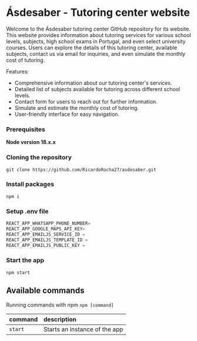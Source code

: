 # Ásdesaber - Tutoring center website

<!-- ADD PHOTO HERE -->

Welcome to the Ásdesaber tutoring center GitHub repository for its website. This website provides information about tutoring services for various school levels, subjects, high school exams in Portugal, and even select university courses. Users can explore the details of this tutoring center, available subjects, contact us via email for inquiries, and even simulate the monthly cost of tutoring.

Features:

- Comprehensive information about our tutoring center's services.
- Detailed list of subjects available for tutoring across different school levels.
- Contact form for users to reach out for further information.
- Simulate and estimate the monthly cost of tutoring.
- User-friendly interface for easy navigation.

### Prerequisites

**Node version 18.x.x**

### Cloning the repository

```shell
git clone https://github.com/RicardoRocha27/asdesaber.git
```

### Install packages

```shell
npm i
```

### Setup .env file

```js
REACT_APP_WHATSAPP_PHONE_NUMBER=
REACT_APP_GOOGLE_MAPS_API_KEY=
REACT_APP_EMAILJS_SERVICE_ID =
REACT_APP_EMAILJS_TEMPLATE_ID =
REACT_APP_EMAILJS_PUBLIC_KEY =
```

### Start the app

```shell
npm start
```

## Available commands

Running commands with npm `npm [command]`

| command | description                   |
| :------ | :---------------------------- |
| `start` | Starts an instance of the app |
